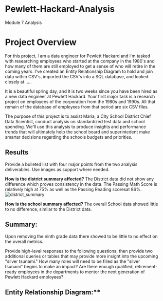 # Pewlett-Hackard-Analysis 
Module 7 Analysis

# Project Overview 
For this project, I am a data engineer for Pewlett Hackard and i'm tasked with researching employees who started at the company in the 1980's and how many of them are still employed to get a sense of who will retire in the coming years. I've created an Entity Relationship Diagram to hold and join data within CSV's, imported the CSV's into a SQL database, and looked closely at .....


It is a beautiful spring day, and it is two weeks since you have been hired as a new data engineer at Pewlett Hackard. Your first major task is a research project on employees of the corporation from the 1980s and 1990s. All that remain of the database of employees from that period are six CSV files.

The purpose of this project is to assist Maria, a City School District Chief Data Scientist, conduct analysis on standardized test data and school spending. We'll use this analysis to produce insights and performance trends that will ultimately help the school board and superintedent make smarter decisions regarding the schools budgets and priorities. 


## Results
Provide a bulleted list with four major points from the two analysis deliverables. Use images as support where needed.

**How is the district summary affected?** 
The District data did not show any difference which proves consistency in the data. The Passing Math Score is relatively high at 75% as well as the Passing Reading scoresat 86%.
![district_summary](https://user-images.githubusercontent.com/75700317/112767851-faecb900-8fe6-11eb-8a92-1a7b242a9671.JPG)


**How is the school summary affected?**
The overall School data showed little to no difference, similar to the District data.

## **Summary:** 
Upon removing the ninth grade data there showed to be little to no effect on the overall metrics. 

Provide high-level responses to the following questions, then provide two additional queries or tables that may provide more insight into the upcoming "silver tsunami."
How many roles will need to be filled as the "silver tsunami" begins to make an impact?
Are there enough qualified, retirement-ready employees in the departments to mentor the next generation of Pewlett Hackard employees?

## Entity Relationship Diagram:** 



